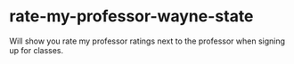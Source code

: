 # rate-my-professor-wayne-state
Will show you rate my professor ratings next to the professor when signing up for classes.
